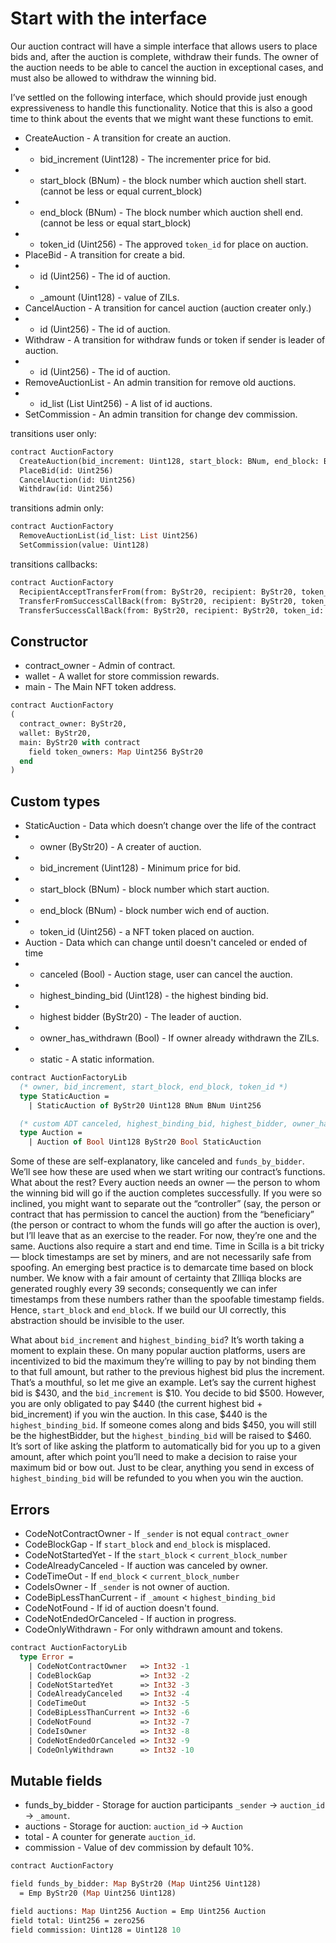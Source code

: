 # Start with the interface

Our auction contract will have a simple interface that allows users to place bids and, after the auction is complete, withdraw their funds. The owner of the auction needs to be able to cancel the auction in exceptional cases, and must also be allowed to withdraw the winning bid.

I’ve settled on the following interface, which should provide just enough expressiveness to handle this functionality. Notice that this is also a good time to think about the events that we might want these functions to emit.

 * CreateAuction - A transition for create an auction.
 * - bid_increment (Uint128) - The incrementer price for bid.
 * - start_block (BNum) - the block number which auction shell start. (cannot be less or equal current_block)
 * - end_block (BNum) - The block number which auction shell end. (cannot be less or equal start_block)
 * - token_id (Uint256) - The approved `token_id` for place on auction.
 * PlaceBid - A transition for create a bid.
 * - id (Uint256) - The id of auction.
 * - _amount (Uint128) - value of ZILs.
 * CancelAuction - A transition for cancel auction (auction creater only.)
 * - id (Uint256) - The id of auction.
 * Withdraw - A transition for withdraw funds or token if sender is leader of auction.
 * - id (Uint256) - The id of auction.
 * RemoveAuctionList - An admin transition for remove old auctions.
 * - id_list (List Uint256) - A list of id auctions.
 * SetCommission - An admin transition for change dev commission.

transitions user only:
```Ocaml
contract AuctionFactory
  CreateAuction(bid_increment: Uint128, start_block: BNum, end_block: BNum, token_id: Uint256)
  PlaceBid(id: Uint256)
  CancelAuction(id: Uint256)
  Withdraw(id: Uint256)
```

transitions admin only:
```Ocaml
contract AuctionFactory
  RemoveAuctionList(id_list: List Uint256)
  SetCommission(value: Uint128)
```

transitions callbacks:
```Ocaml
contract AuctionFactory
  RecipientAcceptTransferFrom(from: ByStr20, recipient: ByStr20, token_id: Uint256)
  TransferFromSuccessCallBack(from: ByStr20, recipient: ByStr20, token_id: Uint256)
  TransferSuccessCallBack(from: ByStr20, recipient: ByStr20, token_id: Uint256)
```

## Constructor

 * contract_owner - Admin of contract.
 * wallet - A wallet for store commission rewards.
 * main - The Main NFT token address.

```Ocaml
contract AuctionFactory
(
  contract_owner: ByStr20,
  wallet: ByStr20,
  main: ByStr20 with contract
    field token_owners: Map Uint256 ByStr20
  end
)
```

## Custom types

 * StaticAuction - Data which doesn’t change over the life of the contract
 * - owner (ByStr20) - A creater of auction.
 * - bid_increment (Uint128) - Minimum price for bid.
 * - start_block (BNum) - block number which start auction.
 * - end_block (BNum) - block number wich end of auction.
 * - token_id (Uint256) - a NFT token placed on auction.
 * Auction - Data which can change until doesn't canceled or ended of time
 * - canceled (Bool) - Auction stage, user can cancel the auction.
 * - highest_binding_bid (Uint128) - the highest binding bid.
 * - highest bidder (ByStr20) - The leader of auction.
 * - owner_has_withdrawn (Bool) - If owner already withdrawn the ZILs.
 * - static - A static information.

```Ocaml
contract AuctionFactoryLib
  (* owner, bid_increment, start_block, end_block, token_id *)
  type StaticAuction =
    | StaticAuction of ByStr20 Uint128 BNum BNum Uint256

  (* custom ADT canceled, highest_binding_bid, highest_bidder, owner_has_withdrawn, static *)
  type Auction =
    | Auction of Bool Uint128 ByStr20 Bool StaticAuction
```

Some of these are self-explanatory, like canceled and `funds_by_bidder`. We’ll see how these are used when we start writing our contract’s functions. What about the rest?
Every auction needs an owner — the person to whom the winning bid will go if the auction completes successfully. If you were so inclined, you might want to separate out the “controller” (say, the person or contract that has permission to cancel the auction) from the “beneficiary” (the person or contract to whom the funds will go after the auction is over), but I’ll leave that as an exercise to the reader. For now, they’re one and the same.
Auctions also require a start and end time. Time in Scilla is a bit tricky — block timestamps are set by miners, and are not necessarily safe from spoofing. An emerging best practice is to demarcate time based on block number. We know with a fair amount of certainty that ZIlliqa blocks are generated roughly every 39 seconds; consequently we can infer timestamps from these numbers rather than the spoofable timestamp fields. Hence, `start_block` and `end_block`. If we build our UI correctly, this abstraction should be invisible to the user.

What about `bid_increment` and `highest_binding_bid`? It’s worth taking a moment to explain these. On many popular auction platforms, users are incentivized to bid the maximum they’re willing to pay by not binding them to that full amount, but rather to the previous highest bid plus the increment. That’s a mouthful, so let me give an example. Let’s say the current highest bid is $430, and the `bid_increment` is $10. You decide to bid $500. However, you are only obligated to pay $440 (the current highest bid + bid_increment) if you win the auction. In this case, $440 is the `highest_binding_bid`. If someone comes along and bids $450, you will still be the highestBidder, but the `highest_binding_bid` will be raised to $460. It’s sort of like asking the platform to automatically bid for you up to a given amount, after which point you’ll need to make a decision to raise your maximum bid or bow out. Just to be clear, anything you send in excess of `highest_binding_bid` will be refunded to you when you win the auction.


## Errors

 * CodeNotContractOwner - If `_sender` is not equal `contract_owner`
 * CodeBlockGap - If `start_block` and `end_block` is misplaced.
 * CodeNotStartedYet - If the `start_block` < `current_block_number`
 * CodeAlreadyCanceled - If auction was canceled by owner.
 * CodeTimeOut - If `end_block` < `current_block_number`
 * CodeIsOwner - If `_sender` is not owner of auction.
 * CodeBipLessThanCurrent - if `_amount` < `highest_binding_bid`
 * CodeNotFound - If id of auction doesn't found.
 * CodeNotEndedOrCanceled - If auction in progress.
 * CodeOnlyWithdrawn - For only withdrawn amount and tokens.

```Ocaml
contract AuctionFactoryLib
  type Error =
    | CodeNotContractOwner   => Int32 -1
    | CodeBlockGap           => Int32 -2
    | CodeNotStartedYet      => Int32 -3
    | CodeAlreadyCanceled    => Int32 -4
    | CodeTimeOut            => Int32 -5
    | CodeBipLessThanCurrent => Int32 -6
    | CodeNotFound           => Int32 -7
    | CodeIsOwner            => Int32 -8
    | CodeNotEndedOrCanceled => Int32 -9
    | CodeOnlyWithdrawn      => Int32 -10
```


## Mutable fields

 * funds_by_bidder - Storage for auction participants `_sender` -> `auction_id` -> `_amount`.
 * auctions - Storage for auction: `auction_id` -> `Auction`
 * total - A counter for generate `auction_id`.
 * commission - Value of dev commission by default 10%.

```Ocaml
contract AuctionFactory

field funds_by_bidder: Map ByStr20 (Map Uint256 Uint128) 
  = Emp ByStr20 (Map Uint256 Uint128)

field auctions: Map Uint256 Auction = Emp Uint256 Auction
field total: Uint256 = zero256
field commission: Uint128 = Uint128 10
```